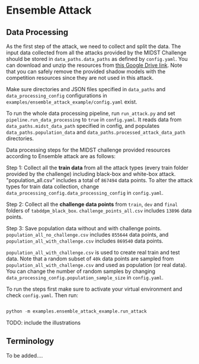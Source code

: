 # Ensemble Attack

## Data Processing
As the first step of the attack, we need to collect and split the data. The input data collected from all the attacks provided by the MIDST Challenge should be stored in `data_paths.data_paths` as defined by `config.yaml`. You can download and unzip the resources from [this Google Drive link](https://drive.google.com/drive/folders/1rmJ_E6IzG25eCL3foYAb2jVmAstXktJ1?usp=drive_link). Note that you can safely remove the provided shadow models with the competition resources since they are not used in this attack.

Make sure directories and JSON files specified in `data_paths` and  `data_processing_config` configurations in `examples/ensemble_attack_example/config.yaml` exist.

To run the whole data processing pipeline, run `run_attack.py` and set `pipeline.run_data_processing` to `true` in `config.yaml`. It reads data from `data_paths.midst_data_path` specified in config, and populates `data_paths.population_data` and `data_paths.processed_attack_data_path` directories.

Data processing steps for the MIDST challenge provided resources according to Ensemble attack are as follows:

Step 1: Collect all the **train data** from all the attack types (every train folder provided by the challenge) including black-box and white-box attack. "population_all.csv" includes a total of `867494` data points. To alter the attack types for train data collection, change `data_processing_config.data_processing_config` in `config.yaml`.

Step 2: Collect all the **challenge data points** from `train`, `dev` and `final` folders of `tabddpm_black_box`.  `challenge_points_all.csv` includes `13896` data points.

Step 3: Save population data without and with challenge points. `population_all_no_challenge.csv` includes `855644` data points, and `population_all_with_challenge.csv` includes `869540` data points.

`population_all_with_challenge.csv` is used to create real train and test data. Note that a random subset of `40k` data points are sampled from `population_all_with_challenge.csv` and used as population (or real data). You can change the number of random samples by changing `data_processing_config.population_sample_size` in `config.yaml`.

To run the steps first make sure to activate your virtual environment and check `config.yaml`. Then run:


```python

python -m examples.ensemble_attack_example.run_attack

```



TODO: include the illustrations

## Terminology
To be added....


